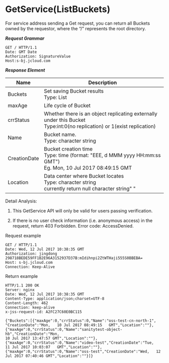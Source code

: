 # GetService(ListBuckets)

For service address sending a Get request, you can return all Buckets owned by the requestor, where the “/” represents the root directory.

***Request Grammar***
```
GET / HTTP/1.1
Date: GMT Date
Authorization: SignatureValue
Host:s-bj.jcloud.com
``` 
***Response Element***

|Name|Description|
|-|-|
|Buckets|Set saving Bucket results<br>Type: List<Bucket>|
|maxAge|Life cycle of Bucket|
|crrStatus|Whether there is an object replicating externally under this Bucket<br>Type:int:0(no replication) or 1(exist replication)|
|Name|Bucket name. <br>Type: character string
|CreationDate|Bucket creation time<br>Type: time (format: "EEE, d MMM yyyy HH:mm:ss   GMT")<br>Eg. Mon, 10 Jul 2017  08:49:15 GMT|
|Location|Data center where Bucket locates<br>Type: character string<br>currently return null character string" "

Detail Analysis:

1. This GetService API will only be valid for users passing verification.

2. If there is no user check information (i.e. anonymous access) in the request, return 403 Forbidden. Error code: AccessDenied.

Request example
```
GET / HTTP/1.1
Date: Wed, 12 Jul 2017 10:38:35 GMT
Authorization: jingdong   298718BEDE59FF1B2E96A3152937D37B:mIdihnpi2ZtWTHaji555S0BBEBA=
Host: s-bj.jcloud.com
Connection: Keep-Alive
```
Return example
```
HTTP/1.1 200 OK
Server: nginx
Date: Wed, 12 Jul 2017 10:38:35 GMT
Content-Type: application/json;charset=UTF-8
Content-Length: 462
Connection: keep-alive
x-jss-request-id: A2FC27C60E0BC115
 
{"Buckets":[{"maxAge":0,"crrStatus":0,"Name":"oss-test-cn-north-1",
"CreationDate":"Mon,   10 Jul 2017 08:49:15   GMT","Location":""},
{"maxAge":0,"crrStatus":0,"Name":"sanitytest-object-hb","CreationDate":"Mon,   
10 Jul 2017 13:47:57 GMT","Location":""},
{"maxAge":0,"crrStatus":0,"Name":"video-test","CreationDate":"Tue,   11 Jul 2017 10:03:07   GMT","Location":""},
{"maxAge":0,"crrStatus":0,"Name":"oss-test","CreationDate":"Wed,   12 Jul 2017 07:40:46 GMT","Location":""}]}
```

